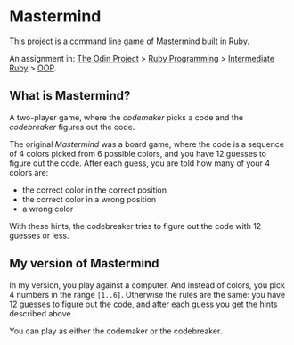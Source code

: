 # Mastermind

This project is a command line game of Mastermind built in Ruby.

An assignment in:
[The Odin Project](https://www.theodinproject.com/) > [Ruby Programming](https://www.theodinproject.com/courses/ruby-programming) > [Intermediate Ruby](https://www.theodinproject.com/courses/ruby-programming#intermediate-ruby) > [OOP](https://www.theodinproject.com/courses/ruby-programming/lessons/oop).


## What is Mastermind?

A two-player game, where the _codemaker_ picks a code and the _codebreaker_ figures out the code. 

The original _Mastermind_ was a board game, where the code is a sequence of 4 colors picked from 6 possible colors, and you have 12 guesses to figure out the code. After each guess, you are told how many of your 4 colors are:
- the correct color in the correct position
- the correct color in a wrong position
- a wrong color

With these hints, the codebreaker tries to figure out the code with 12 guesses or less.


## My version of Mastermind

In my version, you play against a computer. And instead of colors, you pick 4 numbers in the range `[1..6]`. Otherwise the rules are the same: you have 12 guesses to figure out the code, and after each guess you get the hints described above.

You can play as either the codemaker or the codebreaker.
